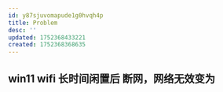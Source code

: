 ```yaml
---
id: y87sjuvomapude1g0hvqh4p
title: Problem
desc: ''
updated: 1752368433221
created: 1752368368635
---
```


## win11 wifi 长时间闲置后 断网，网络无效变为
